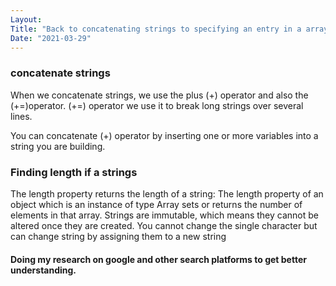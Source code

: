 ```yaml
---
Layout:
Title: "Back to concatenating strings to specifying an entry in a array (basics JavaScript)"
Date: "2021-03-29"
---
```


### concatenate strings

When we concatenate strings, we use the plus (+) operator and also the (+=)operator. (+=) operator we use it to break long strings over several lines.

You can concatenate (+) operator by inserting one or more variables into a string you are building.

### Finding length if a strings

The length property returns the length of a string:
The length property of an object which is an instance of type Array sets or returns the number of elements in that array.
Strings are immutable, which means they cannot be altered once they are created.
You cannot change the single character but can change string by assigning them to a new string

#### Doing my research on google and other search platforms to get better understanding.